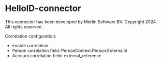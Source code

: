 # HelloID-connector
This connector has been developed by Merlin Software BV. Copyright 2024. All rights reserved.

Correlation configuration:

* Enable correlation
* Person correlation field: PersonContext.Person.ExternalId
* Account correlation field: external_reference